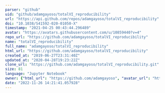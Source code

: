 ```yaml
---
parser: "github"
uid: "github/adamgayoso/totalVI_reproducibility"
url: "https://api.github.com/repos/adamgayoso/totalVI_reproducibility"
doi: "10.1038/S41592-020-01050-X"
timestamp: "2021-04-25 00:43:44.296489"
avatar: "https://avatars.githubusercontent.com/u/10859440?v=4"
repo_url: "https://github.com/adamgayoso/totalVI_reproducibility"
name: "totalVI_reproducibility"
full_name: "adamgayoso/totalVI_reproducibility"
html_url: "https://github.com/adamgayoso/totalVI_reproducibility"
created_at: "2019-06-27T23:31:40Z"
updated_at: "2020-04-28T19:23:22Z"
clone_url: "https://github.com/adamgayoso/totalVI_reproducibility.git"
size: 81
language: "Jupyter Notebook"
owner: {"html_url": "https://github.com/adamgayoso", "avatar_url": "https://avatars.githubusercontent.com/u/10859440?v=4", "login": "adamgayoso", "type": "User"}
date: "2022-11-26 14:21:41.057928"
---
```

